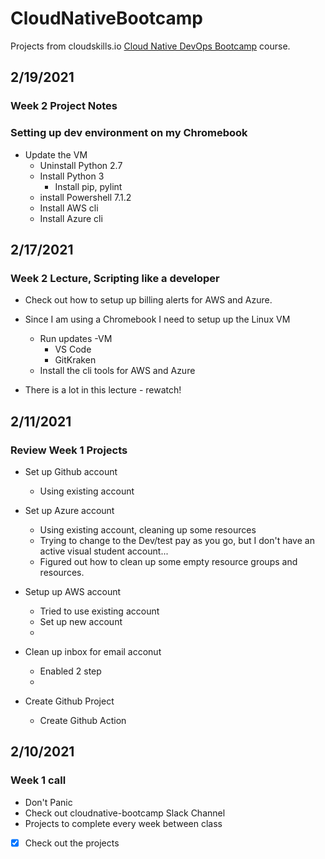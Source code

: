 # CloudNativeBootcamp

Projects from cloudskills.io [Cloud Native DevOps Bootcamp](https://portal.cloudskills.io/products/cloud-native-devops-bootcamp/) course. 

## 2/19/2021
### Week 2 Project Notes
### Setting up dev environment on my Chromebook
- Update the VM
  - Uninstall Python 2.7
  - Install Python 3
    - Install pip, pylint
  - install Powershell 7.1.2
  - Install AWS cli
  - Install Azure cli
  

## 2/17/2021
### Week 2 Lecture, Scripting like a developer

- Check out how to setup up billing alerts for AWS and Azure.

- Since I am using a Chromebook I need to setup up the Linux VM
  - Run updates
    -VM
    - VS Code
    - GitKraken
  - Install the cli tools for AWS and Azure

- There is a lot in this lecture - rewatch!


## 2/11/2021
### Review Week 1 Projects

- Set up Github account
  - Using existing account
  
- Set up Azure account
  - Using existing account, cleaning up some resources 
  - Trying to change to the Dev/test pay as you go, but I don't have an active visual student account...
  - Figured out how to clean up some empty resource groups and resources.

- Setup up AWS account
  - Tried to use existing account
  - Set up new account 
  -
- Clean up inbox for email acconut 
  - Enabled 2 step
  - 
- Create Github Project
  - Create Github Action


## 2/10/2021
### Week 1 call
- Don't Panic
- Check out cloudnative-bootcamp Slack Channel 
- Projects to complete every week between class
- [x] Check out the projects

